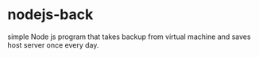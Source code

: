 # nodejs-back
simple Node js program that takes backup from virtual machine and saves host server once every day.
